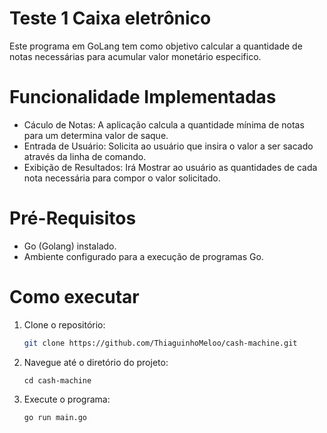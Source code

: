 # Teste 1 Caixa eletrônico

Este programa em GoLang tem como objetivo calcular a quantidade de notas necessárias para acumular valor monetário especifico.

# Funcionalidade Implementadas
- Cáculo de Notas: A aplicação calcula a quantidade mínima de notas para um determina valor de saque.
- Entrada de Usuário: Solicita ao usuário que insira o valor a ser sacado através da linha de comando.
- Exibição de Resultados: Irá Mostrar ao usuário as quantidades de cada nota necessária para compor o valor solicitado.

# Pré-Requisitos
- Go (Golang) instalado.
- Ambiente configurado para a execução de programas Go.

# Como executar
1. Clone o repositório:
    ```bash 
    git clone https://github.com/ThiaguinhoMeloo/cash-machine.git
    ```

2. Navegue até o diretório do projeto: 
    ```
    cd cash-machine
    ```
3. Execute o programa: 
    ```bash
    go run main.go
    ```